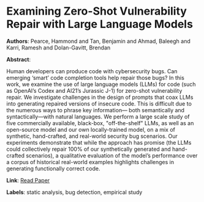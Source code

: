 # Examining Zero-Shot Vulnerability Repair with Large Language Models

**Authors**: Pearce, Hammond and Tan, Benjamin and Ahmad, Baleegh and Karri, Ramesh and Dolan-Gavitt, Brendan

**Abstract**:

Human developers can produce code with cybersecurity bugs. Can emerging ‘smart’ code completion tools help repair those bugs? In this work, we examine the use of large language models (LLMs) for code (such as OpenAI’s Codex and AI21’s Jurassic J-1) for zero-shot vulnerability repair. We investigate challenges in the design of prompts that coax LLMs into generating repaired versions of insecure code. This is difficult due to the numerous ways to phrase key information— both semantically and syntactically—with natural languages. We perform a large scale study of five commercially available, black-box, "off-the-shelf" LLMs, as well as an open-source model and our own locally-trained model, on a mix of synthetic, hand-crafted, and real-world security bug scenarios. Our experiments demonstrate that while the approach has promise (the LLMs could collectively repair 100% of our synthetically generated and hand-crafted scenarios), a qualitative evaluation of the model’s performance over a corpus of historical real-world examples highlights challenges in generating functionally correct code.

**Link**: [Read Paper](https://doi.ieeecomputersociety.org/10.1109/SP46215.2023.10179420)

**Labels**: static analysis, bug detection, empirical study

